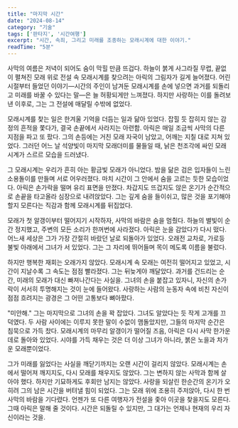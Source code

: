 ```yaml
---
title: "마지막 시간"
date: "2024-08-14"
category: "기술"
tags: ['판타지', '시간여행']
excerpt: "시간, 속죄, 그리고 미래를 조종하는 모래시계에 대한 이야기."
readTime: "5분"
---
```


사막의 여름은 저녁이 되어도 숨이 막힐 만큼 뜨겁다. 하늘이 붉게 사그라질 무렵, 끝없이 펼쳐진 모래 위로 전설 속 모래시계를 찾으려는 아릭의 그림자가 길게 늘어졌다. 어린 시절부터 들었던 이야기—시간의 주인이 남겨둔 모래시계를 손에 넣으면 과거를 되돌리고 미래를 바꿀 수 있다는 말—은 늘 허황되게만 느껴졌다. 하지만 사랑하는 이를 돌려보낸 이후로, 그는 그 전설에 매달릴 수밖에 없었다.

모래시계를 찾는 일은 한겨울 기억을 더듬는 일과 닮아 있었다. 잡힐 듯 잡히지 않는 감정의 흔적을 쫓다가, 결국 손끝에서 사라지는 아련함. 아릭은 매일 조금씩 사막의 다른 지점을 파고 또 팠다. 그의 손등에는 거친 모래 자국이 남았고, 어깨는 지칠 대로 지쳐 있었다. 그러던 어느 날 석양빛이 마지막 모래더미를 물들일 때, 낡은 천조각에 싸인 모래시계가 스르르 모습을 드러냈다.

그 모래시계는 우리가 흔히 아는 황금빛 모래가 아니었다. 밤을 닮은 검은 입자들이 느린 소용돌이를 만들며 서로 어우러졌다. 마치 시간이 그 안에서 숨을 고르는 듯한 모습이었다. 아릭은 손가락을 떨며 유리 표면을 만졌다. 차갑지도 뜨겁지도 않은 온기가 순간적으로 손끝을 타고올라 심장으로 내려앉았다. 그는 깊게 숨을 들이쉬고, 많은 것을 포기해야 할지 모른다는 직감과 함께 모래시계를 뒤집었다.

모래가 첫 알갱이부터 떨어지기 시작하자, 사막의 바람은 숨을 멈췄다. 하늘의 별빛이 순간 정지했고, 주변의 모든 소리가 한꺼번에 사라졌다. 아릭은 눈을 감았다가 다시 떴다. 어느새 세상은 그가 가장 간절히 바랐던 날로 되돌아가 있었다. 오래전 교차로, 가로등 불빛 아래에서 그녀가 서 있었다. 그는 그 자리에 뛰어들며 목이 메도록 이름을 불렀다.

하지만 행복한 재회는 오래가지 않았다. 모래시계 속 모래는 여전히 떨어지고 있었고, 시간이 지날수록 그 속도는 점점 빨라졌다. 그는 뒤늦게야 깨달았다. 과거를 건드리는 순간, 미래의 모래가 대신 빠져나간다는 사실을. 그녀의 손을 붙잡고 있자니, 자신의 손가락이 서서히 투명해지는 것이 눈에 들어왔다. 사랑하는 사람의 눈동자 속에 비친 자신이 점점 흐려지는 광경은 그 어떤 고통보다 뼈아팠다.

"미안해." 그는 마지막으로 그녀의 손을 꽉 잡았다. 그녀도 알았다는 듯 작게 고개를 끄덕였다. 두 사람 사이에는 이루지 못한 말이 수없이 맴돌았지만, 그들의 마지막 순간은 침묵으로 가득 찼다. 모래시계의 마무리 알갱이가 떨어질 즈음, 아릭은 다시 사막 한가운데로 돌아와 있었다. 시야를 가득 채우는 것은 더 이상 그녀가 아니라, 붉은 노을과 차가운 모래뿐이었다.

그가 미래를 잃었다는 사실을 깨닫기까지는 오랜 시간이 걸리지 않았다. 모래시계는 손에서 떨어져 깨지지도, 다시 모래를 채우지도 않았다. 그는 변하지 않는 사막과 함께 살아야 했다. 하지만 기묘하게도 후회만 남지는 않았다. 사랑을 되살린 한순간의 온기가 오히려 그의 남은 시간을 버텨낼 힘이 되었다. 그는 모래 위에 조용히 주저앉아, 다시 한 번 사막의 바람을 기다렸다. 언젠가 또 다른 여행자가 전설을 좇아 이곳을 찾을지도 모른다. 그때 아릭은 말해 줄 것이다. 시간은 되돌릴 수 있지만, 그 대가는 언제나 현재의 우리 자신이라는 것을.